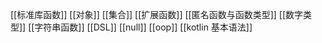 [[标准库函数]]
[[对象]]
[[集合]]
[[扩展函数]]
[[匿名函数与函数类型]]
[[数字类型]]
[[字符串函数]]
[[DSL]]
[[null]]
[[oop]]
[[kotlin 基本语法]]